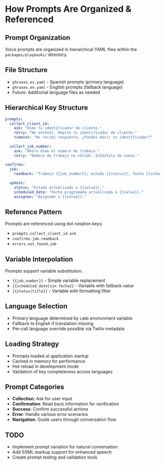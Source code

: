 # How Prompts Are Organized & Referenced

## Prompt Organization
Voice prompts are organized in hierarchical YAML files within the `packages/playbooks/` directory.

## File Structure
- `phrases.es.yaml` - Spanish prompts (primary language)
- `phrases.en.yaml` - English prompts (fallback language)
- Future: Additional language files as needed

## Hierarchical Key Structure
```yaml
prompts:
  collect_client_id:
    ask: "Dime tu identificador de cliente."
    retry: "No entendí. Repite tu identificador de cliente."
    timeout: "No recibí respuesta. ¿Puedes decir tu identificador?"
  
  collect_job_number:
    ask: "Ahora dime el número de trabajo."
    retry: "Número de trabajo no válido. Inténtalo de nuevo."
    
confirms:
  job:
    readback: "Trabajo {{job_number}}; estado {{status}}; fecha {{scheduled_date|sin fecha}}. ¿Es correcto?"
  
  update:
    status: "Estado actualizado a {{value}}."
    scheduled_date: "Fecha programada actualizada a {{value}}."
    assignee: "Asignado a {{value}}."
```

## Reference Pattern
Prompts are referenced using dot notation keys:
- `prompts.collect_client_id.ask`
- `confirms.job.readback`
- `errors.not_found.job`

## Variable Interpolation
Prompts support variable substitution:
- `{{job_number}}` - Simple variable replacement
- `{{scheduled_date|sin fecha}}` - Variable with fallback value
- `{{status|title}}` - Variable with formatting filter

## Language Selection
- Primary language determined by `LANG` environment variable
- Fallback to English if translation missing
- Per-call language override possible via Twilio metadata

## Loading Strategy
- Prompts loaded at application startup
- Cached in memory for performance
- Hot reload in development mode
- Validation of key completeness across languages

## Prompt Categories
- **Collection**: Ask for user input
- **Confirmation**: Read back information for verification
- **Success**: Confirm successful actions
- **Error**: Handle various error scenarios
- **Navigation**: Guide users through conversation flow

## TODO
- Implement prompt variation for natural conversation
- Add SSML markup support for enhanced speech
- Create prompt testing and validation tools
